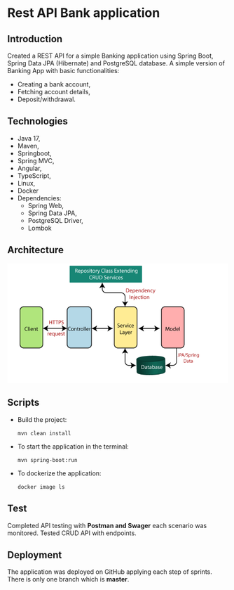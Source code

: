 # Rest API Bank application 


## Introduction
Created a REST API for a simple Banking application using Spring Boot, 
Spring Data JPA (Hibernate) and PostgreSQL database.
A simple version of Banking App with basic functionalities: 
- Creating a bank account, 
- Fetching account details, 
- Deposit/withdrawal.

## Technologies
- Java 17,
- Maven,
- Springboot,
- Spring MVC,
- Angular,
- TypeScript,
- Linux,
- Docker
- Dependencies: 
  - Spring Web, 
  - Spring Data JPA, 
  - PostgreSQL Driver, 
  - Lombok

## Architecture

![Architecture](https://github.com/ozgucdlg/bankApp/blob/master/schema.png)

## Scripts
- Build the project:
    ```
    mvn clean install
    ```

- To start the application in the terminal:
    ```
    mvn spring-boot:run
    ```
- To dockerize the application:
  ```
  docker image ls
  ```


## Test
Completed API testing with __Postman and Swager__ each scenario was monitored. Tested CRUD API with endpoints.

## Deployment
The application was deployed on GitHub applying each step of sprints. There is only one branch which is __master__.



